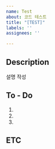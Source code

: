 ```yaml
---
name: Test
about: 코드 테스트
title: "[TEST]"
labels: ''
assignees: ''

---
```


## Description
설명 작성

## To - Do
1.
2.
3.

## ETC
